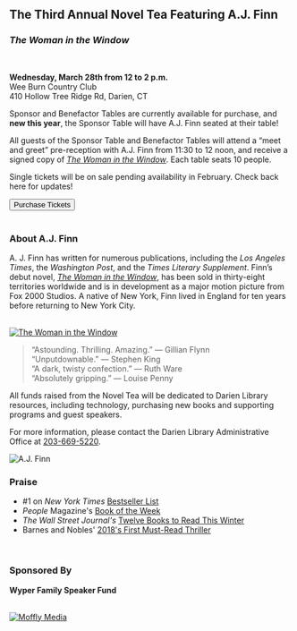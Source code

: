 <div class="row margin-bottom">
<div class="col-md-8">

## The Third Annual Novel Tea Featuring A.J. Finn
### _The Woman in the Window_

<br />

**Wednesday, March 28th from 12 to 2 p.m.**<br />
Wee Burn Country Club<br />
410 Hollow Tree Ridge Rd, Darien, CT
<br />

Sponsor and Benefactor Tables are currently available for purchase, and **new this year**, the Sponsor Table will have A.J. Finn seated at their table! 

All guests of the Sponsor Table and Benefactor Tables will attend a “meet and greet” pre-reception with A.J. Finn from 11:30 to 12 noon, and receive a signed copy of [_The Woman in the Window_](https://dar.to/2zbCp4Q "The Woman in the Window"). Each table seats 10 people.

Single tickets will be on sale pending availability in February. Check back here for updates!

<a href="#Purchase"><button class="btn-u btn-u-lg btn-u-dark-blue" type="button">Purchase Tickets</button></a>
<br />
<br />

### About A.J. Finn
A. J. Finn has written for numerous publications, including the _Los Angeles Times_, the _Washington Post_, and the _Times Literary Supplement_. Finn’s debut novel, [_The Woman in the Window_](https://dar.to/2zbCp4Q "The Woman in the Window"), has been sold in thirty-eight territories worldwide and is in development as a major motion picture from Fox 2000 Studios. A native of New York, Finn lived in England for ten years before returning to New York City.

<br />
<div class="row margin-bottom-20">
<div class="col-md-3">
<a href="/catalog/work/44303"><img class="img-responsive center-block" src="/uploads/departments/readers_advisory/woman_in_the_window_cover.jpg" alt="The Woman in the Window" /></a>
</div> 
<div class="col-md-9">

> “Astounding. Thrilling. Amazing.” — Gillian Flynn<br />
> “Unputdownable.” — Stephen King<br />
> “A dark, twisty confection.” — Ruth Ware<br />
> “Absolutely gripping.” — Louise Penny

All funds raised from the Novel Tea will be dedicated to Darien Library resources, including technology, purchasing new books and supporting programs and guest speakers.
 
For more information, please contact the Darien Library Administrative Office at [203-669-5220](tel:2036695220 "Call us").

</div>
</div>

</div>
<div class="col-md-4">

<img class="img-responsive center-block" src="/uploads/departments/readers_advisory/aj_finn.jpg" alt="A.J. Finn" />
<br />

### Praise
* #1 on _New York Times_ [Bestseller List](https://dar.to/2mOgU6X "Bestseller List")
* _People_ Magazine's [Book of the Week](https://dar.to/2mnyUFc "Book of the Week")
* _The Wall Street Journal's_ [Twelve Books to Read This Winter](https://dar.to/2AOSkH7 "Twelve Books to Read This Winter")
* Barnes and Nobles' [2018's First Must-Read Thriller](https://dar.to/2miquxM "2018's First Must-Read Thriller")
<br />

### Sponsored By

<div class="row">
<div class="col-md-12">
	
**Wyper Family Speaker Fund** 

<br />
</div>
<div class="col-md-6">
<a href="https://dar.to/2DevwCG"><img class="img-responsive center-block" src="/uploads/departments/mallory/play/moffly_logo.jpg" alt="Moffly Media" /></a>
<br />
</div>
</div> 

</div>
</div>
<a name="Purchase" color="#fff"></a>
<div id="bbox-root"></div>

<script type="text/javascript">

       window.bboxInit = function () {

           bbox.showForm('54ad3248-8fdd-4994-9bdc-90fb1d098145');

       };

       (function () {

           var e = document.createElement('script'); e.async = true;

           e.src = 'https://bbox.blackbaudhosting.com/webforms/bbox-min.js';

           document.getElementsByTagName('head')[0].appendChild(e);

       } ());

</script>

</div>

</div>